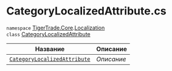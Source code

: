 
# CategoryLocalizedAttribute.cs
`namespace` [TigerTrade.Core](../../../TigerTrade.Core.md).[Localization](../../../TigerTrade.Core/Localization.md)  
    `class` [CategoryLocalizedAttribute](../CategoryLocalizedAttribute.cs.md)

| Название | Описание |
| --- | --- |
| [`CategoryLocalizedAttribute`](./Методы/CategoryLocalizedAttribute.md) | *Описание* |
